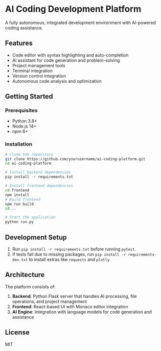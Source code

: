 # AI Coding Development Platform

A fully autonomous, integrated development environment with AI-powered coding assistance.

## Features

- Code editor with syntax highlighting and auto-completion
- AI assistant for code generation and problem-solving
- Project management tools
- Terminal integration
- Version control integration
- Autonomous code analysis and optimization

## Getting Started

### Prerequisites

- Python 3.8+
- Node.js 14+
- npm 6+

### Installation

```bash
# Clone the repository
git clone https://github.com/yourusername/ai-coding-platform.git
cd ai-coding-platform

# Install backend dependencies
pip install -r requirements.txt

# Install frontend dependencies
cd frontend
npm install
# Build frontend
npm run build
cd ..

# Start the application
python run.py
```

## Development Setup

1. Run `pip install -r requirements.txt` before running `pytest`.
2. If tests fail due to missing packages, run `pip install -r requirements-dev.txt` to install extras like `requests` and `plotly`.

## Architecture

The platform consists of:

1. **Backend**: Python Flask server that handles AI processing, file operations, and project management
2. **Frontend**: React-based UI with Monaco editor integration
3. **AI Engine**: Integration with language models for code generation and assistance

## License

MIT
